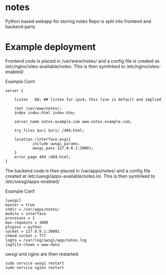 
notes
=====

Python based webapp for storing notes
Repo is split into frontend and backend parts

Example deployment
=====
Frontend code is placed in /var/www/notes/ and a config file is created as
/etc/nginx/sites-available/notes. This is then symlinked to /etc/nginx/sites-enabled/

Example Conf: 

    server {

        listen   80; ## listen for ipv4; this line is default and implied

        root /var/www/notes/;
        index index.html index.htm;

        server_name notes.example.com www.notes.example.com;

        try_files $uri $uri/ /404.html;

        location /interface.wsgi{
                include uwsgi_params;
                uwsgi_pass 127.0.0.1:30001;
        }
        error_page 404 /404.html;
    }


The backend code is then placed in /var/apps/notes/ and a config file created at
/etc/uwsgi/apps-available/notes.ini. This is then symlinked to /etc/uwsgi/apps-enabled/

Example Conf:

    [uwsgi]
    master = true
    chdir = /var/apps/notes/
    module = interface
    processes = 1
    max-requests = 1000
    plugins = python
    socket = 127.0.0.1:30001
    chmod-socket = 777
    logto = /var/log/uwsgi/app/notes.log
    logfile-chown = www-data


uwsgi and nginx are then restarted:

    sudo service uwsgi restart
    sudo service nginx restart


